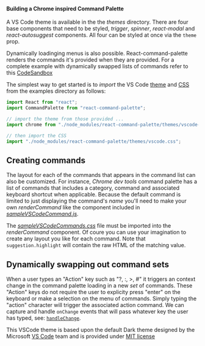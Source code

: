 #### Building a Chrome inspired Command Palette

A VS Code theme is available in the the _themes_ directory. There are four base components that need to be styled, _trigger_, _spinner_,  _react-modal_ and _react-autosuggest_ components. All four can be styled at once via the `theme` prop.

Dynamically loadinging menus is also possible. React-command-palette renders the commands it's provided when they are provided. For a complete example with dynamically swapped lists of commands refer to this [CodeSandbox](https://codesandbox.io/s/???)

The simplest way to get started is to _import_ the VS Code [theme](../themes/vscode-theme.js) and [CSS](../themes/vscode.css) from the examples directory as follows:

```js
import React from "react";
import CommandPalette from "react-command-palette";

// import the theme from those provided ...
import chrome from "./node_modules/react-command-palette/themes/vscode-theme";

// then import the CSS
import "./node_modules/react-command-palette/themes/vscode.css";
```

## Creating commands

The layout for each of the commands that appears in the command list can also be customized. For instance, _Chrome dev tools_ command palette has a list of commands that  includes a category, command and associated keyboard shortcut when applicable. Because the default command is limited to just displaying the command's _name_ you'll need to make your own _renderCommand_ like the component included in [_sampleVSCodeCommand.js_](./sampleVSCodeCommand.js). 

The [_sampleVSCodeCommands.css_](./sampleVSCodeCommand.css) file must be imported into the _renderCommand_ component. Of coure you can use your imagination to create any layout you like for each command. Note that `suggestion.highlight` will contain the raw HTML of the matching value.

## Dynamically swapping out command sets

When a user types an "Action" key such as "?, :, >, #" it triggers an context change in the command palette loading in a new _set_ of commands. These "Action" keys do not require the user to explicity press "enter" on the keyboard or make a selection on the menu of commands. Simply typing the "action" character will trigger the associated action command. We can capture and handle `onChange` events that will pass whatever key the user has typed, see: [`handleChange`](./sampleVSCodeCommandPalette.js#L25-49).


This VSCode theme is based upon the default Dark theme designed by the Microsoft [VS Code](https://github.com/microsoft/vscode) team and is provided under [MIT license](https://github.com/microsoft/vscode/blob/master/LICENSE.txt)